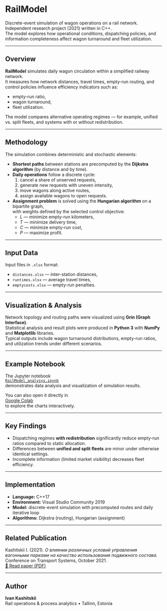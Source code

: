 # RailModel

Discrete-event simulation of wagon operations on a rail network.  
Independent research project (2021) written in C++.  
The model explores how operational conditions, dispatching policies, and information completeness affect wagon turnaround and fleet utilization.

---

## Overview

**RailModel** simulates daily wagon circulation within a simplified railway network.  
It measures how network distances, travel times, empty-run routing, and control policies influence efficiency indicators such as:
- empty-run ratio,  
- wagon turnaround,  
- fleet utilization.

The model compares alternative operating regimes — for example, unified vs. split fleets, and systems with or without redistribution.

---

## Methodology

The simulation combines deterministic and stochastic elements:

- **Shortest paths** between stations are precomputed by the **Dijkstra algorithm** (by distance and by time).  
- **Daily operations** follow a discrete cycle:
  1. cancel a share of unserved requests,  
  2. generate new requests with uneven intensity,  
  3. move wagons along active routes,  
  4. assign available wagons to open requests.  
- **Assignment problem** is solved using the **Hungarian algorithm** on a bipartite graph,  
  with weights defined by the selected control objective:  
  - *L* — minimize empty-run kilometers,  
  - *T* — minimize delivery time,  
  - *C* — minimize empty-run cost,  
  - *P* — maximize profit.

---

## Input Data

Input files in `.xlsx` format:
- `distances.xlsx` — inter-station distances,  
- `runtimes.xlsx` — average travel times,  
- `emptycosts.xlsx` — empty-run penalties.

---

## Visualization & Analysis

Network topology and routing paths were visualized using **Grin (Graph Interface)**.  
Statistical analysis and result plots were produced in **Python 3** with **NumPy** and **Matplotlib** libraries.  
Typical outputs include wagon turnaround distributions, empty-run ratios, and utilization trends under different scenarios.

---

## Example Notebook

The Jupyter notebook  
[`RailModel_analysys.ipynb`](https://github.com/IvanKashitskii/RailModel/blob/main/Notebooks/RailModel_analysis.ipynb)  
demonstrates data analysis and visualization of simulation results.

You can also open it directly in  
[Google Colab](https://colab.research.google.com/github/IvanKashitskii/RailModel/blob/main/Notebooks/RailModel_analysis.ipynb)  
to explore the charts interactively.


---

## Key Findings

- Dispatching regimes **with redistribution** significantly reduce empty-run ratios compared to static allocation.  
- Differences between **unified and split fleets** are minor under otherwise identical settings.  
- Incomplete information (limited market visibility) decreases fleet efficiency.

---

## Implementation

- **Language:** C++17  
- **Environment:** Visual Studio Community 2019  
- **Model:** discrete-event simulation with precomputed routes and daily iterative loop  
- **Algorithms:** Dijkstra (routing), Hungarian (assignment)

---

## Related Publication

Kashitskii I. (2021). *О влиянии различных условий управления вагонными парками на качество использования подвижного состава.*  
Conference on Transport Systems, October 2021.  
[📄 Read paper (PDF)](docs/Conference2021_RailModel.pdf)

---

## Author

**Ivan Kashitskii**  
Rail operations & process analytics • Tallinn, Estonia
